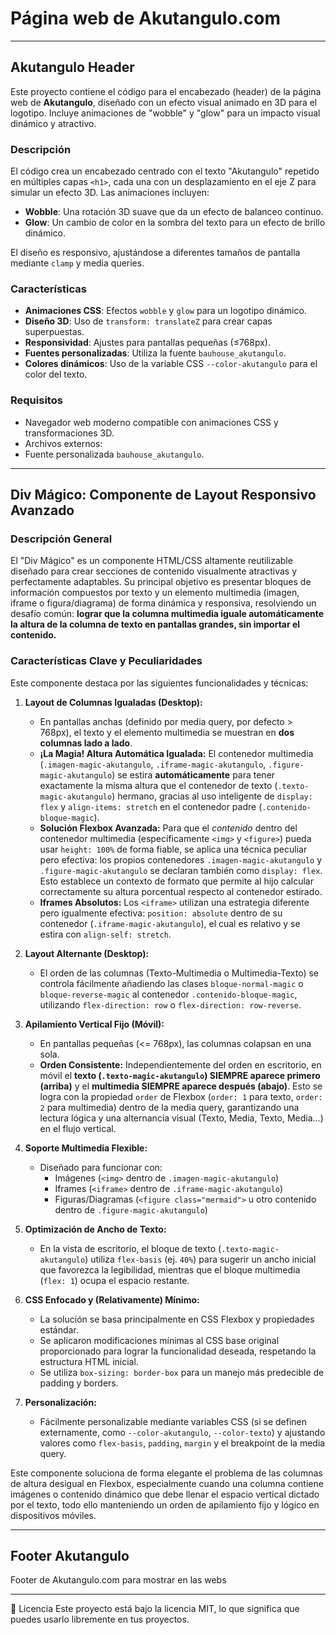 # Página web de Akutangulo.com
---
## Akutangulo Header

Este proyecto contiene el código para el encabezado (header) de la página web de **Akutangulo**, diseñado con un efecto visual animado en 3D para el logotipo. Incluye animaciones de "wobble" y "glow" para un impacto visual dinámico y atractivo.

### Descripción

El código crea un encabezado centrado con el texto "Akutangulo" repetido en múltiples capas `<h1>`, cada una con un desplazamiento en el eje Z para simular un efecto 3D. Las animaciones incluyen:

- **Wobble**: Una rotación 3D suave que da un efecto de balanceo continuo.
- **Glow**: Un cambio de color en la sombra del texto para un efecto de brillo dinámico.

El diseño es responsivo, ajustándose a diferentes tamaños de pantalla mediante `clamp` y media queries.

### Características

- **Animaciones CSS**: Efectos `wobble` y `glow` para un logotipo dinámico.
- **Diseño 3D**: Uso de `transform: translateZ` para crear capas superpuestas.
- **Responsividad**: Ajustes para pantallas pequeñas (≤768px).
- **Fuentes personalizadas**: Utiliza la fuente `bauhouse_akutangulo`.
- **Colores dinámicos**: Uso de la variable CSS `--color-akutangulo` para el color del texto.

### Requisitos

- Navegador web moderno compatible con animaciones CSS y transformaciones 3D.
- Archivos externos:
- Fuente personalizada `bauhouse_akutangulo`.

---
## **Div Mágico: Componente de Layout Responsivo Avanzado**

### Descripción General

El "Div Mágico" es un componente HTML/CSS altamente reutilizable diseñado para crear secciones de contenido visualmente atractivas y perfectamente adaptables. Su principal objetivo es presentar bloques de información compuestos por texto y un elemento multimedia (imagen, iframe o figura/diagrama) de forma dinámica y responsiva, resolviendo un desafío común: **lograr que la columna multimedia iguale automáticamente la altura de la columna de texto en pantallas grandes, sin importar el contenido.**

### Características Clave y Peculiaridades

Este componente destaca por las siguientes funcionalidades y técnicas:

1.  **Layout de Columnas Igualadas (Desktop):**
    *   En pantallas anchas (definido por media query, por defecto > 768px), el texto y el elemento multimedia se muestran en **dos columnas lado a lado**.
    *   **¡La Magia! Altura Automática Igualada:** El contenedor multimedia (`.imagen-magic-akutangulo`, `.iframe-magic-akutangulo`, `.figure-magic-akutangulo`) se estira **automáticamente** para tener exactamente la misma altura que el contenedor de texto (`.texto-magic-akutangulo`) hermano, gracias al uso inteligente de `display: flex` y `align-items: stretch` en el contenedor padre (`.contenido-bloque-magic`).
    *   **Solución Flexbox Avanzada:** Para que el *contenido* dentro del contenedor multimedia (específicamente `<img>` y `<figure>`) pueda usar `height: 100%` de forma fiable, se aplica una técnica peculiar pero efectiva: los propios contenedores `.imagen-magic-akutangulo` y `.figure-magic-akutangulo` se declaran también como `display: flex`. Esto establece un contexto de formato que permite al hijo calcular correctamente su altura porcentual respecto al contenedor estirado.
    *   **Iframes Absolutos:** Los `<iframe>` utilizan una estrategia diferente pero igualmente efectiva: `position: absolute` dentro de su contenedor (`.iframe-magic-akutangulo`), el cual es relativo y se estira con `align-self: stretch`.

2.  **Layout Alternante (Desktop):**
    *   El orden de las columnas (Texto-Multimedia o Multimedia-Texto) se controla fácilmente añadiendo las clases `bloque-normal-magic` o `bloque-reverse-magic` al contenedor `.contenido-bloque-magic`, utilizando `flex-direction: row` o `flex-direction: row-reverse`.

3.  **Apilamiento Vertical Fijo (Móvil):**
    *   En pantallas pequeñas (<= 768px), las columnas colapsan en una sola.
    *   **Orden Consistente:** Independientemente del orden en escritorio, en móvil el **texto (`.texto-magic-akutangulo`) SIEMPRE aparece primero (arriba)** y el **multimedia SIEMPRE aparece después (abajo)**. Esto se logra con la propiedad `order` de Flexbox (`order: 1` para texto, `order: 2` para multimedia) dentro de la media query, garantizando una lectura lógica y una alternancia visual (Texto, Media, Texto, Media...) en el flujo vertical.

4.  **Soporte Multimedia Flexible:**
    *   Diseñado para funcionar con:
        *   Imágenes (`<img>` dentro de `.imagen-magic-akutangulo`)
        *   Iframes (`<iframe>` dentro de `.iframe-magic-akutangulo`)
        *   Figuras/Diagramas (`<figure class="mermaid">` u otro contenido dentro de `.figure-magic-akutangulo`)

5.  **Optimización de Ancho de Texto:**
    *   En la vista de escritorio, el bloque de texto (`.texto-magic-akutangulo`) utiliza `flex-basis` (ej. `40%`) para sugerir un ancho inicial que favorezca la legibilidad, mientras que el bloque multimedia (`flex: 1`) ocupa el espacio restante.

6.  **CSS Enfocado y (Relativamente) Mínimo:**
    *   La solución se basa principalmente en CSS Flexbox y propiedades estándar.
    *   Se aplicaron modificaciones mínimas al CSS base original proporcionado para lograr la funcionalidad deseada, respetando la estructura HTML inicial.
    *   Se utiliza `box-sizing: border-box` para un manejo más predecible de padding y borders.

7.  **Personalización:**
    *   Fácilmente personalizable mediante variables CSS (si se definen externamente, como `--color-akutangulo`, `--color-texto`) y ajustando valores como `flex-basis`, `padding`, `margin` y el breakpoint de la media query.

Este componente soluciona de forma elegante el problema de las columnas de altura desigual en Flexbox, especialmente cuando una columna contiene imágenes o contenido dinámico que debe llenar el espacio vertical dictado por el texto, todo ello manteniendo un orden de apilamiento fijo y lógico en dispositivos móviles.

---

## Footer Akutangulo 
Footer de Akutangulo.com para mostrar en las webs

---

📄 Licencia
Este proyecto está bajo la licencia MIT, lo que significa que puedes usarlo libremente en tus proyectos.
